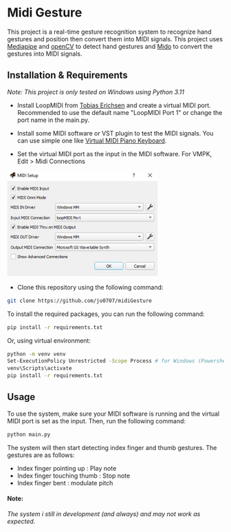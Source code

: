 # Midi Gesture

This project is a real-time gesture recognition system to recognize hand gestures and position then convert them into MIDI signals. This project uses [Mediapipe](https://github.com/google-ai-edge/mediapipe) and [openCV](https://pypi.org/project/opencv-python/) to detect hand gestures and [Mido](https://pypi.org/project/mido/) to convert the gestures into MIDI signals.

## Installation & Requirements

<i> Note: This project is only tested on Windows using Python 3.11 </i>

- Install LoopMIDI from [Tobias Erichsen](https://www.tobias-erichsen.de/software/loopmidi.html) and create a virtual MIDI port. Recommended to use the default name "LoopMIDI Port 1" or change the port name in the main.py.

- Install some MIDI software or VST plugin to test the MIDI signals. You can use simple one like [Virtual MIDI Piano Keyboard](https://vmpk.sourceforge.io/).

- Set the virtual MIDI port as the input in the MIDI software. For VMPK, Edit > Midi Connections
<img src="images/VMPK_midi_setup.png" width="350">

- Clone this repository using the following command:

```bash
git clone https://github.com/jo0707/midiGesture
```

To install the required packages, you can run the following command:

```bash
pip install -r requirements.txt
```

Or, using virtual environment:

```bash
python -m venv venv
Set-ExecutionPolicy Unrestricted -Scope Process # for Windows (Powershell)
venv\Scripts\activate
pip install -r requirements.txt
```

## Usage

To use the system, make sure your MIDI software is running and the virtual MIDI port is set as the input. Then, run the following command:

```bash
python main.py
```

The system will then start detecting index finger and thumb gestures. The gestures are as follows:
- Index finger pointing up : Play note
- Index finger touching thumb : Stop note
- Index finger bent : modulate pitch

#### Note:
<i> The system i still in development (and always) and may not work as expected. </i>